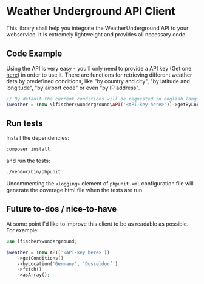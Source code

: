 # Weather Underground API Client

This library shall help you integrate the WeatherUnderground API to your webservice.
It is extremely lightweight and provides all necessary code.

## Code Example

Using the API is very easy - you'll only need to provide a API key (Get one [here](https://www.wunderground.com/weather/api/)) in order to use it. There are functions for retrieving different weather data by predefined conditions, like "by country and city", "by latitude and longitude", "by airport code" or even "by IP address".

```php
// By default the current conditions will be requested in english language.
$weather = (new \lfischer\wunderground\API('<API-key here>'))->getByLocation('Germany', 'Dusseldorf');
```


## Run tests
Install the dependencies:
```sh
composer install
```
and run the tests:

```sh
./vendor/bin/phpunit
```
Uncommenting the `<logging>` element of `phpunit.xml` configuration file will generate the coverage html file
when the tests are run.


## Future to-dos / nice-to-have

At some point I'd like to improve this client to be as readable as possible. For example:

```php
use lfischer\wunderground;

$weather = (new API('<API-key here>'))
    ->getConditions()
    ->byLocation('Germany', 'Dusseldorf')
    ->fetch()
	->asArray();
```